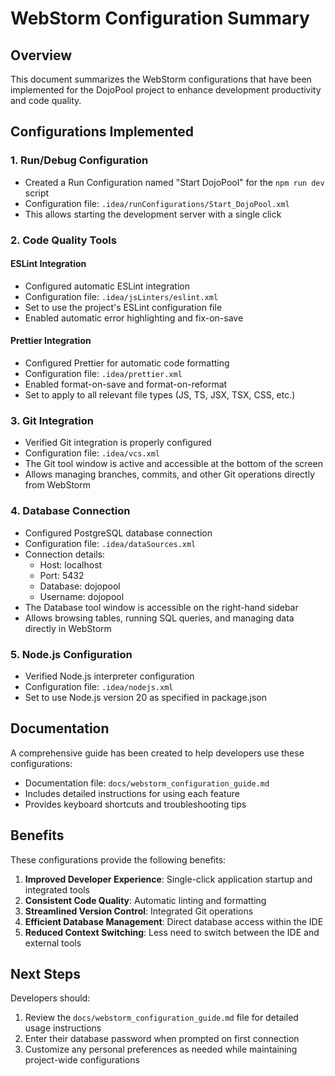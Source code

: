 # WebStorm Configuration Summary

## Overview

This document summarizes the WebStorm configurations that have been implemented for the DojoPool project to enhance development productivity and code quality.

## Configurations Implemented

### 1. Run/Debug Configuration

- Created a Run Configuration named "Start DojoPool" for the `npm run dev` script
- Configuration file: `.idea/runConfigurations/Start_DojoPool.xml`
- This allows starting the development server with a single click

### 2. Code Quality Tools

#### ESLint Integration

- Configured automatic ESLint integration
- Configuration file: `.idea/jsLinters/eslint.xml`
- Set to use the project's ESLint configuration file
- Enabled automatic error highlighting and fix-on-save

#### Prettier Integration

- Configured Prettier for automatic code formatting
- Configuration file: `.idea/prettier.xml`
- Enabled format-on-save and format-on-reformat
- Set to apply to all relevant file types (JS, TS, JSX, TSX, CSS, etc.)

### 3. Git Integration

- Verified Git integration is properly configured
- Configuration file: `.idea/vcs.xml`
- The Git tool window is active and accessible at the bottom of the screen
- Allows managing branches, commits, and other Git operations directly from WebStorm

### 4. Database Connection

- Configured PostgreSQL database connection
- Configuration file: `.idea/dataSources.xml`
- Connection details:
  - Host: localhost
  - Port: 5432
  - Database: dojopool
  - Username: dojopool
- The Database tool window is accessible on the right-hand sidebar
- Allows browsing tables, running SQL queries, and managing data directly in WebStorm

### 5. Node.js Configuration

- Verified Node.js interpreter configuration
- Configuration file: `.idea/nodejs.xml`
- Set to use Node.js version 20 as specified in package.json

## Documentation

A comprehensive guide has been created to help developers use these configurations:

- Documentation file: `docs/webstorm_configuration_guide.md`
- Includes detailed instructions for using each feature
- Provides keyboard shortcuts and troubleshooting tips

## Benefits

These configurations provide the following benefits:

1. **Improved Developer Experience**: Single-click application startup and integrated tools
2. **Consistent Code Quality**: Automatic linting and formatting
3. **Streamlined Version Control**: Integrated Git operations
4. **Efficient Database Management**: Direct database access within the IDE
5. **Reduced Context Switching**: Less need to switch between the IDE and external tools

## Next Steps

Developers should:

1. Review the `docs/webstorm_configuration_guide.md` file for detailed usage instructions
2. Enter their database password when prompted on first connection
3. Customize any personal preferences as needed while maintaining project-wide configurations